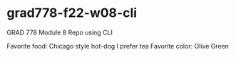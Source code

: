 # grad778-f22-w08-cli
GRAD 778 Module 8 Repo using CLI

Favorite food: Chicago style hot-dog
I prefer tea
Favorite color: Olive Green
